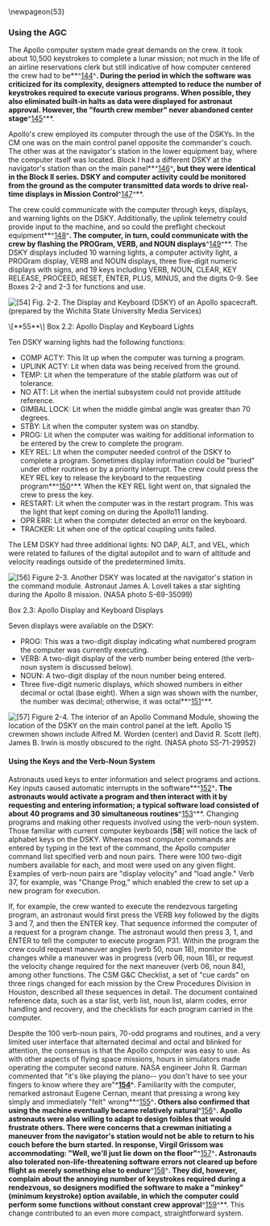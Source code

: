 \newpageon{53}

### Using the AGC

The Apollo computer system made great demands on the crew. It
took about 10,500 keystrokes to complete a lunar mission; not much in
the life of an airline reservations clerk but still indicative of how
computer centered the crew had to be**^[144](Source2.html)^**. During
the period in which the software was criticized for its complexity,
designers attempted to reduce the number of keystrokes required to
execute various programs. When possible, they also eliminated built-in
halts as data were displayed for astronaut approval. However, the
"fourth crew member" never abandoned center
stage**^[145](Source2.html)^**.

Apollo's crew employed its computer through the use of the DSKYs. In the
CM one was on the main control panel opposite the commander's couch. The
other was at the navigator's station in the lower equipment bay, where
the computer itself was located. Block I had a different DSKY at the
navigator's station than on the main panel**^[146](Source2.html)^**, but
they were identical in the Block II series. DSKY and computer activity
could be monitored from the ground as the computer transmitted data
words to drive real-time displays in Mission
Control**^[147](Source2.html)^**.

The crew could communicate with the computer through keys, displays, and
warning lights on the DSKY. Additionally, the uplink telemetry could
provide input to the machine, and so could the preflight checkout
equipment**^[148](Source2.html)^**. The computer, in turn, could
communicate with the crew by flashing the PROGram, VERB, and NOUN
displays**^[149](Source2.html)^**. The DSKY displays included 10 warning
lights, a computer activity light, a PROGram display, VERB and NOUN
displays, three five-digit numeric displays with signs, and 19 keys
including VERB, NOUN, CLEAR, KEY RELEASE, PROCEED, RESET, ENTER, PLUS,
MINUS, and the digits 0-9. See Boxes 2-2 and 2-3 for functions and use.

![\[**54**\] Fig. 2-2. The Display and Keyboard (DSKY) of an Apollo spacecraft.
(prepared by the Wichita State University Media
Services)](images/p54.jpg)

<div class="inbox">\[**55**\] Box 2.2: Apollo Display and Keyboard Lights

Ten DSKY warning lights had the following functions:

-   COMP ACTY: This lit up when the computer was turning a program.
-   UPLINK ACTY: Lit when data was being received from the ground.
-   TEMP: Lit when the temperature of the stable platform was out
    of tolerance.
-   NO ATT: Lit when the inertial subsystem could not provide
    attitude reference.
-   GIMBAL LOCK: Lit when the middle gimbal angle was greater than
    70 degrees.
-   STBY: Lit when the computer system was on standby.
-   PROG: Lit when the computer was waiting for additional information
    to be entered by the crew to complete the program.
-   KEY REL: Lit when the computer needed control of the DSKY to
    complete a program. Sometimes display information could be "buried"
    under other routines or by a priority interrupt. The crew could
    press the KEY REL key to release the keyboard to the requesting
    program**^[150](Source2.html)^**. When the KEY REL light went on,
    that signaled the crew to press the key.
-   RESTART: Lit when the computer was in the restart program. This was
    the light that kept coming on during the Apollo11 landing.
-   OPR ERR: Lit when the computer detected an error on the keyboard.
-   TRACKER: Lit when one of the optical coupling units failed.

The LEM DSKY had three additional lights: NO DAP, ALT, and VEL, which
were related to failures of the digital autopilot and to warn of
altitude and velocity readings outside of the predetermined limits.

</div>

![\[**56**\] Figure 2-3. Another DSKY was located at the navigator's station in the
command module. Astronaut James A. Lovell takes a star sighting during
the Apollo 8 mission. (NASA photo S-69-35099)](images/p56.jpg)

<div class="inbox">Box 2.3: Apollo Display and Keyboard Displays

Seven displays were available on the DSKY:

-   PROG: This was a two-digit display indicating what numbered program
    the computer was currently executing.
-   VERB: A two-digit display of the verb number being entered (the
    verb-noun system is discussed below).
-   NOUN: A two-digit display of the noun number being entered.
-   Three five-digit numeric displays, which showed numbers in either
    decimal or octal (base eight). When a sign was shown with the
    number, the number was decimal; otherwise, it was
    octal**^[151](Source2.html)^**.

</div>

![\[**57**\] Figure 2-4. The interior of an Apollo Command Module, showing the
location of the DSKY on the main control panel at the left. Apollo 15
crewmen shown include Alfred M. Worden (center) and David R. Scott
(left). James B. Irwin is mostly obscured to the right. (NASA photo
SS-71-29952)](images/p57.jpg)

#### Using the Keys and the Verb-Noun System

Astronauts used keys to enter information and select programs and
actions. Key inputs caused automatic interrupts in the
software**^[152](Source2.html)^**. The astronauts would activate a
program and then interact with it by requesting and entering
information; a typical software load consisted of about 40 programs and
30 simultaneous routines**^[153](Source2.html)^**. Changing programs and
making other requests involved using the verb-noun system. Those
familiar with current computer keyboards \[**58**\] will notice the lack
of alphabet keys on the DSKY. Whereas most computer commands are entered
by typing in the text of the command, the Apollo computer command list
specified verb and noun pairs. There were 100 two-digit numbers
available for each, and most were used on any given flight. Examples of
verb-noun pairs are "display velocity" and "load angle." Verb 37, for
example, was "Change Prog," which enabled the crew to set up a new
program for execution.

If, for example, the crew wanted to execute the rendezvous targeting
program, an astronaut would first press the VERB key followed by the
digits 3 and 7, and then the ENTER key. That sequence informed the
computer of a request for a program change. The astronaut would then
press 3, 1, and ENTER to tell the computer to execute program P31.
Within the program the crew could request maneuver angles (verb 50, noun
18), monitor the changes while a maneuver was in progress (verb 06, noun
18), or request the velocity change required for the next maneuver (verb
06, noun 84), among other functions. The CSM G&C Checklist, a set of
"cue cards" on three rings changed for each mission by the Crew
Procedures Division in Houston, described all these sequences in detail.
The document contained reference data, such as a star list, verb list,
noun list, alarm codes, error handling and recovery, and the checklists
for each program carried in the computer.

Despite the 100 verb-noun pairs, 70-odd programs and routines, and a
very limited user interface that alternated decimal and octal and
blinked for attention, the consensus is that the Apollo computer was
easy to use. As with other aspects of flying space missions, hours in
simulators made operating the computer second nature. NASA engineer John
R. Garman commented that "it's like playing the piano-- you don't have
to see your fingers to know where they are"**^[154](Source2.html)^**.
Familiarity with the computer, remarked astronaut Eugene Cernan, meant
that pressing a wrong key simply and immediately "felt"
wrong**^[155](Source2.html)^**. Others also confirmed that using the
machine eventually became relatively natural**^[156](Source2.html)^**.
Apollo astronauts were also willing to adapt to design foibles that
would frustrate others. There were concerns that a crewman initiating a
maneuver from the navigator's station would not be able to return to his
couch before the burn started. In response, Virgil Grissom was
accommodating: "Well, we'll just lie down on the
floor"**^[157](Source2.html)^**. Astronauts also tolerated
non-life-threatening software errors not cleared up before flight as
merely something else to endure**^[158](Source2.html)^**. They did,
however, complain about the annoying number of keystrokes required
during a rendezvous, so designers modified the software to make a
"minkey" (minimum keystroke) option available, in which the computer
could perform some functions without constant crew
approval**^[159](Source2.html)^**. This change contributed to an even
more compact, straightforward system.
